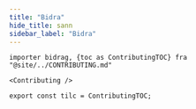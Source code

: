 ```yaml
---
title: "Bidra"
hide_title: sann
sidebar_label: "Bidra"
---
```


```mdx-code-block
importer bidrag, {toc as ContributingTOC} fra "@site/../CONTRIBUTING.md"

<Contributing />

export const tilc = ContributingTOC;
```

